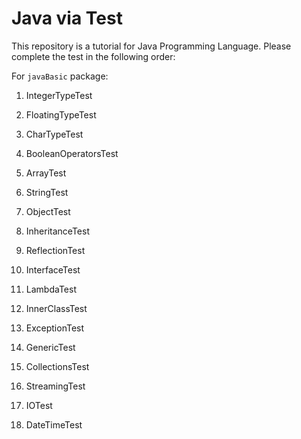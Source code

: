 # Java via Test

This repository is a tutorial for Java Programming Language. Please complete the test in the following order:

For `javaBasic` package:

1. IntegerTypeTest
1. FloatingTypeTest
1. CharTypeTest
1. BooleanOperatorsTest
1. ArrayTest

1. StringTest
1. ObjectTest

1. InheritanceTest
1. ReflectionTest

1. InterfaceTest
1. LambdaTest

1. InnerClassTest
1. ExceptionTest

1. GenericTest
1. CollectionsTest

1. StreamingTest
1. IOTest
1. DateTimeTest